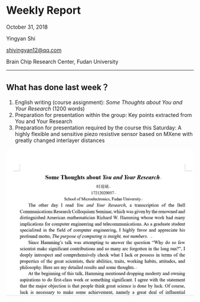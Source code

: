 # Weekly Report

October 31, 2018

Yingyan Shi

shiyingyan12@qq.com

Brain Chip Research Center, Fudan University

*****

## What has done last week？

1. English writing (course assignment): *Some Thoughts about You and Your Research* (1200 words)
2. Preparation for presentation within the group: Key points extracted from You and Your Research
3. Preparation for presentation required by the course this Saturday: A highly flexible and sensitive piezo resistive sensor based on MXene with greatly changed interlayer distances

![](images/1.png)